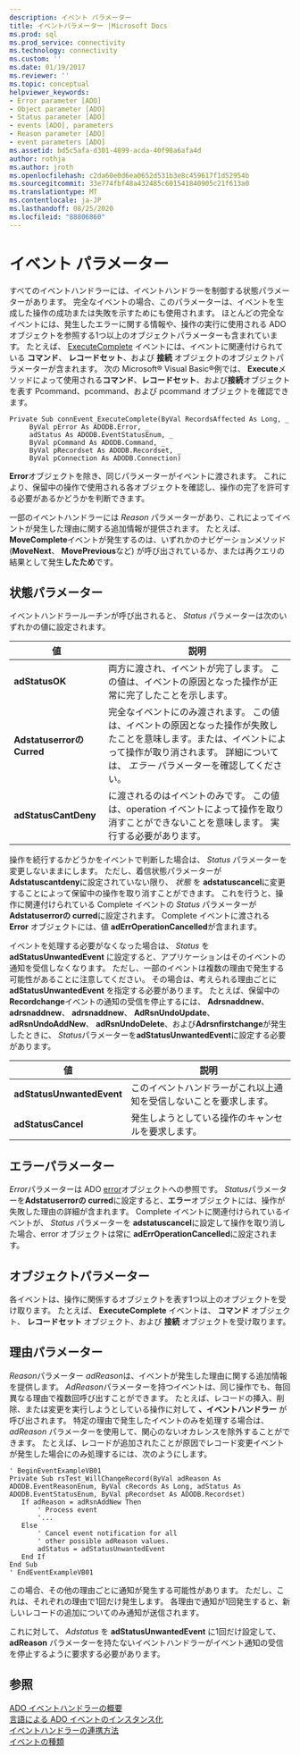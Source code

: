 ```yaml
---
description: イベント パラメーター
title: イベントパラメーター |Microsoft Docs
ms.prod: sql
ms.prod_service: connectivity
ms.technology: connectivity
ms.custom: ''
ms.date: 01/19/2017
ms.reviewer: ''
ms.topic: conceptual
helpviewer_keywords:
- Error parameter [ADO]
- Object parameter [ADO]
- Status parameter [ADO]
- events [ADO], parameters
- Reason parameter [ADO]
- event parameters [ADO]
ms.assetid: bd5c5afa-d301-4899-acda-40f98a6afa4d
author: rothja
ms.author: jroth
ms.openlocfilehash: c2da60e0d6ea0652d531b3e8c459617f1d52954b
ms.sourcegitcommit: 33e774fbf48a432485c601541840905c21f613a0
ms.translationtype: MT
ms.contentlocale: ja-JP
ms.lasthandoff: 08/25/2020
ms.locfileid: "88806860"
---
```

# <a name="event-parameters"></a>イベント パラメーター
すべてのイベントハンドラーには、イベントハンドラーを制御する状態パラメーターがあります。 完全なイベントの場合、このパラメーターは、イベントを生成した操作の成功または失敗を示すためにも使用されます。 ほとんどの完全なイベントには、発生したエラーに関する情報や、操作の実行に使用される ADO オブジェクトを参照する1つ以上のオブジェクトパラメーターも含まれています。 たとえば、 [ExecuteComplete](../../reference/ado-api/executecomplete-event-ado.md) イベントには、イベントに関連付けられている **コマンド**、 **レコードセット**、および **接続** オブジェクトのオブジェクトパラメーターが含まれます。 次の Microsoft® Visual Basic®例では、 **Execute**メソッドによって使用される**コマンド**、**レコードセット**、および**接続**オブジェクトを表す Pcommand、pcommand、および pcommand オブジェクトを確認できます。  
  
```  
Private Sub connEvent_ExecuteComplete(ByVal RecordsAffected As Long, _  
     ByVal pError As ADODB.Error, _  
     adStatus As ADODB.EventStatusEnum, _  
     ByVal pCommand As ADODB.Command, _  
     ByVal pRecordset As ADODB.Recordset, _  
     ByVal pConnection As ADODB.Connection)  
```  
  
 **Error**オブジェクトを除き、同じパラメーターがイベントに渡されます。 これにより、保留中の操作で使用される各オブジェクトを確認し、操作の完了を許可する必要があるかどうかを判断できます。  
  
 一部のイベントハンドラーには *Reason* パラメーターがあり、これによってイベントが発生した理由に関する追加情報が提供されます。 たとえば、 **MoveComplete**イベントが発生するのは、いずれかのナビゲーションメソッド (**MoveNext**、 **MovePrevious**など) が呼び出されているか、または再クエリの結果として発生**したため**です。  
  
## <a name="status-parameter"></a>状態パラメーター  
 イベントハンドラールーチンが呼び出されると、 *Status* パラメーターは次のいずれかの値に設定されます。  
  
|値|説明|  
|-----------|-----------------|  
|**adStatusOK**|両方に渡され、イベントが完了します。 この値は、イベントの原因となった操作が正常に完了したことを示します。|  
|**Adstatuserrorの Curred**|完全なイベントにのみ渡されます。 この値は、イベントの原因となった操作が失敗したことを意味します。または、イベントによって操作が取り消されます。 詳細については、 *エラー* パラメーターを確認してください。|  
|**adStatusCantDeny**|に渡されるのはイベントのみです。 この値は、operation イベントによって操作を取り消すことができないことを意味します。 実行する必要があります。|  
  
 操作を続行するかどうかをイベントで判断した場合は、 *Status* パラメーターを変更しないままにします。 ただし、着信状態パラメーターが **Adstatuscantdeny**に設定されていない限り、 *状態* を **adstatuscancel**に変更することによって保留中の操作を取り消すことができます。 これを行うと、操作に関連付けられている Complete イベントの *Status* パラメーターが **Adstatuserrorの curred**に設定されます。 Complete イベントに渡される **Error** オブジェクトには、値 **adErrOperationCancelled**が含まれます。  
  
 イベントを処理する必要がなくなった場合は、 *Status* を **adStatusUnwantedEvent** に設定すると、アプリケーションはそのイベントの通知を受信しなくなります。 ただし、一部のイベントは複数の理由で発生する可能性があることに注意してください。 その場合は、考えられる理由ごとに **adStatusUnwantedEvent** を指定する必要があります。 たとえば、保留中の**Recordchange**イベントの通知の受信を停止するには、 **Adrsnaddnew**、 **adrsnaddnew**、 **adrsnaddnew**、 **AdRsnUndoUpdate**、 **adRsnUndoAddNew**、 **adRsnUndoDelete**、および**Adrsnfirstchange**が発生したときに、 *Status*パラメーターを**adStatusUnwantedEvent**に設定する必要があります。  
  
|値|説明|  
|-----------|-----------------|  
|**adStatusUnwantedEvent**|このイベントハンドラーがこれ以上通知を受信しないことを要求します。|  
|**adStatusCancel**|発生しようとしている操作のキャンセルを要求します。|  
  
## <a name="error-parameter"></a>エラーパラメーター  
 *Error*パラメーターは ADO [error](../../reference/ado-api/error-object.md)オブジェクトへの参照です。 *Status*パラメーターを**Adstatuserrorの curred**に設定すると、**エラー**オブジェクトには、操作が失敗した理由の詳細が含まれます。 Complete イベントに関連付けられているイベントが、 *Status* パラメーターを **adstatuscancel**に設定して操作を取り消した場合、error オブジェクトは常に **adErrOperationCancelled**に設定されます。  
  
## <a name="object-parameter"></a>オブジェクトパラメーター  
 各イベントは、操作に関係するオブジェクトを表す1つ以上のオブジェクトを受け取ります。 たとえば、 **ExecuteComplete** イベントは、 **コマンド** オブジェクト、 **レコードセット** オブジェクト、および **接続** オブジェクトを受け取ります。  
  
## <a name="reason-parameter"></a>理由パラメーター  
 *Reason*パラメーター *adReason*は、イベントが発生した理由に関する追加情報を提供します。 *AdReason*パラメーターを持つイベントは、同じ操作でも、毎回異なる理由で複数回呼び出すことができます。 たとえば、レコードの挿入、削除、または変更を実行しようとしている操作に対して **、イベントハンドラー** が呼び出されます。 特定の理由で発生したイベントのみを処理する場合は、 *adReason* パラメーターを使用して、関心のないオカレンスを除外することができます。 たとえば、レコードが追加されたことが原因でレコード変更イベントが発生した場合にのみ処理するには、次のようにします。  
  
```  
' BeginEventExampleVB01  
Private Sub rsTest_WillChangeRecord(ByVal adReason As ADODB.EventReasonEnum, ByVal cRecords As Long, adStatus As ADODB.EventStatusEnum, ByVal pRecordset As ADODB.Recordset)  
   If adReason = adRsnAddNew Then  
       ' Process event  
       '...  
   Else  
       ' Cancel event notification for all  
       ' other possible adReason values.  
       adStatus = adStatusUnwantedEvent  
   End If  
End Sub  
' EndEventExampleVB01  
```  
  
 この場合、その他の理由ごとに通知が発生する可能性があります。 ただし、これは、それぞれの理由で1回だけ発生します。 各理由で通知が1回発生すると、新しいレコードの追加についてのみ通知が送信されます。  
  
 これに対して、 *Adstatus* を **adStatusUnwantedEvent** に1回だけ設定して、 **adReason** パラメーターを持たないイベントハンドラーがイベント通知の受信を停止するように要求する必要があります。  
  
## <a name="see-also"></a>参照  
 [ADO イベントハンドラーの概要](./ado-event-handler-summary.md)   
 [言語による ADO イベントのインスタンス化](./ado-event-instantiation-by-language.md)   
 [イベントハンドラーの連携方法](./how-event-handlers-work-together.md)   
 [イベントの種類](./types-of-events.md)